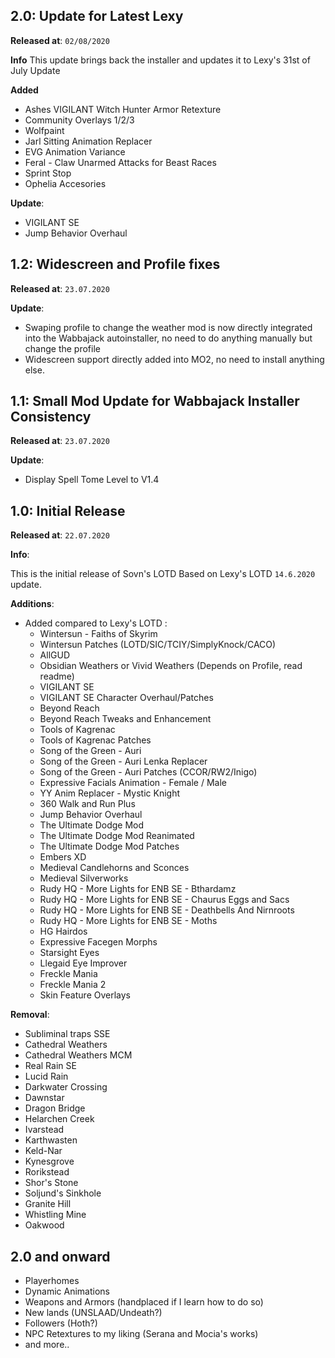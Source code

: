 ## 2.0: Update for Latest Lexy

**Released at**: `02/08/2020`

**Info** This update brings back the installer and updates it to Lexy's 31st of July Update

**Added**
- Ashes VIGILANT Witch Hunter Armor Retexture
- Community Overlays 1/2/3 
- Wolfpaint
- Jarl Sitting Animation Replacer
- EVG Animation Variance
- Feral - Claw Unarmed Attacks for Beast Races
- Sprint Stop
- Ophelia Accesories

**Update**:
- VIGILANT SE 
- Jump Behavior Overhaul

## 1.2: Widescreen and Profile fixes

**Released at**: `23.07.2020`

**Update**:
- Swaping profile to change the weather mod is now directly integrated into the Wabbajack autoinstaller, no need to do anything manually but change the profile
- Widescreen support directly added into MO2, no need to install anything else.

## 1.1: Small Mod Update for Wabbajack Installer Consistency

**Released at**: `23.07.2020`

**Update**:
- Display Spell Tome Level to V1.4



## 1.0: Initial Release

**Released at**: `22.07.2020`

**Info**:

This is the initial release of Sovn's LOTD Based on Lexy's LOTD `14.6.2020` update.

**Additions**:
- Added compared to Lexy's LOTD : 
  - Wintersun - Faiths of Skyrim
  - Wintersun Patches (LOTD/SIC/TCIY/SimplyKnock/CACO)
  - AllGUD 
  - Obsidian Weathers or Vivid Weathers (Depends on Profile, read readme)
  - VIGILANT SE 
  - VIGILANT SE Character Overhaul/Patches
  - Beyond Reach
  - Beyond Reach Tweaks and Enhancement
  - Tools of Kagrenac
  - Tools of Kagrenac Patches
  - Song of the Green - Auri
  - Song of the Green - Auri Lenka Replacer
  - Song of the Green - Auri Patches (CCOR/RW2/Inigo)
  - Expressive Facials Animation - Female / Male
  - YY Anim Replacer - Mystic Knight
  - 360 Walk and Run Plus
  - Jump Behavior Overhaul
  - The Ultimate Dodge Mod
  - The Ultimate Dodge Mod Reanimated
  - The Ultimate Dodge Mod Patches
  - Embers XD
  - Medieval Candlehorns and Sconces
  - Medieval Silverworks
  - Rudy HQ - More Lights for ENB SE - Bthardamz
  - Rudy HQ - More Lights for ENB SE - Chaurus Eggs and Sacs
  - Rudy HQ - More Lights for ENB SE - Deathbells And Nirnroots
  - Rudy HQ - More Lights for ENB SE - Moths
  - HG Hairdos 
  - Expressive Facegen Morphs
  - Starsight Eyes
  - Llegaid Eye Improver
  - Freckle Mania
  - Freckle Mania 2
  - Skin Feature Overlays
  
**Removal**:
 - Subliminal traps SSE
 - Cathedral Weathers 
 - Cathedral Weathers MCM
 - Real Rain SE
 - Lucid Rain 
 - Darkwater Crossing
 - Dawnstar
 - Dragon Bridge
 - Helarchen Creek
 - Ivarstead
 - Karthwasten
 - Keld-Nar
 - Kynesgrove
 - Rorikstead
 - Shor's Stone
 - Soljund's Sinkhole
 - Granite Hill
 - Whistling Mine
 - Oakwood
 
## 2.0 and onward
 - Playerhomes
 - Dynamic Animations
 - Weapons and Armors (handplaced if I learn how to do so)
 - New lands (UNSLAAD/Undeath?)
 - Followers (Hoth?)
 - NPC Retextures to my liking (Serana and Mocia's works)
 - and more..
